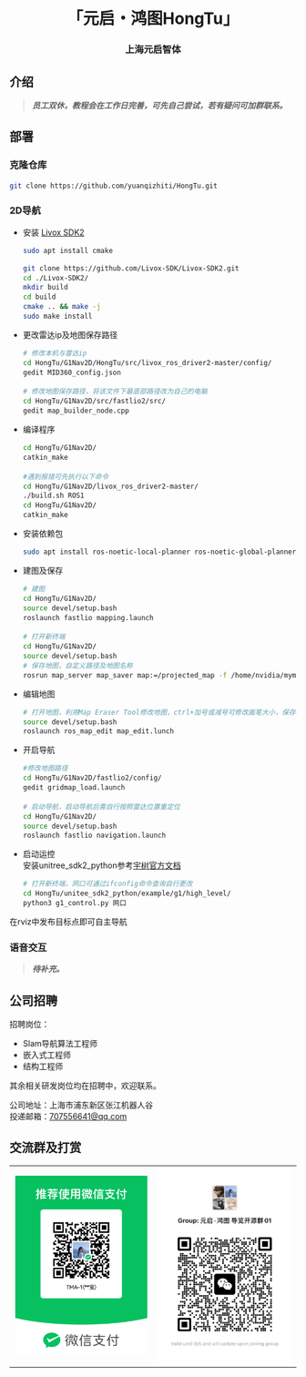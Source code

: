 <div align="center">
  <h1 align="center"> 「元启・鸿图HongTu」 </h1>
  <h3 align="center"> 上海元启智体 </h3>
</div>

## 介绍
> ***员工双休，教程会在工作日完善，可先自己尝试，若有疑问可加群联系。***
## 部署

### 克隆仓库
  ``` bash
  git clone https://github.com/yuanqizhiti/HongTu.git
  ```

### 2D导航
- 安装 [Livox SDK2](https://github.com/Livox-SDK/Livox-SDK2)
    ```bash
    sudo apt install cmake
    ```

    ```bash
    git clone https://github.com/Livox-SDK/Livox-SDK2.git
    cd ./Livox-SDK2/
    mkdir build
    cd build
    cmake .. && make -j
    sudo make install
    ```

- 更改雷达ip及地图保存路径
  ``` bash
  # 修改本机与雷达ip
  cd HongTu/G1Nav2D/HongTu/src/livox_ros_driver2-master/config/
  gedit MID360_config.json
  
  # 修改地图保存路径，将该文件下最底部路径改为自己的电脑
  cd HongTu/G1Nav2D/src/fastlio2/src/
  gedit map_builder_node.cpp
  ```

- 编译程序
  ``` bash
  cd HongTu/G1Nav2D/
  catkin_make
  
  #遇到报错可先执行以下命令
  cd HongTu/G1Nav2D/livox_ros_driver2-master/
  ./build.sh ROS1
  cd HongTu/G1Nav2D/
  catkin_make
  ```

- 安装依赖包
  ``` bash
  sudo apt install ros-noetic-local-planner ros-noetic-global-planner ros-noetic-costmap-server
  ```

- 建图及保存
  ``` bash
  # 建图
  cd HongTu/G1Nav2D/
  source devel/setup.bash
  roslaunch fastlio mapping.launch
  
  # 打开新终端
  cd HongTu/G1Nav2D/
  source devel/setup.bash
  # 保存地图，自定义路径及地图名称
  rosrun map_server map_saver map:=/projected_map -f /home/nvidia/mymap
  ```

- 编辑地图
  ``` bash
  # 打开地图，利用Map Eraser Tool修改地图，ctrl+加号或减号可修改画笔大小，保存地图
  source devel/setup.bash
  roslaunch ros_map_edit map_edit.lunch
  ```

- 开启导航
  ``` bash
  #修改地图路径
  cd HongTu/G1Nav2D/fastlio2/config/
  gedit gridmap_load.launch
  
  # 启动导航，启动导航后需自行按照雷达位置重定位
  cd HongTu/G1Nav2D/
  source devel/setup.bash
  roslaunch fastlio navigation.launch
  ```

- 启动运控  
安装unitree_sdk2_python参考[宇树官方文档](https://github.com/unitreerobotics/unitree_sdk2_python.git)
  ``` bash
  # 打开新终端，网口可通过ifconfig命令查询自行更改
  cd HongTu/unitee_sdk2_python/example/g1/high_level/
  python3 g1_control.py 网口
  ```
在rviz中发布目标点即可自主导航

### 语音交互
> ***待补充。***


## 公司招聘
招聘岗位：  
- Slam导航算法工程师  
- 嵌入式工程师  
- 结构工程师

其余相关研发岗位均在招聘中，欢迎联系。  
  
公司地址：上海市浦东新区张江机器人谷  
投递邮箱：707556641@qq.com  

## 交流群及打赏
<table style="margin: 0 auto;">
  <tr>
    <!-- 第一张图：固定宽度200px，居中显示 -->
    <td style="padding: 0 10px; text-align: center;">
      <img src="wxzhifu.jpeg" alt="vx支付" width="300" style="height: auto;">
    </td>
    <!-- 第二张图：与第一张保持相同宽度 -->
    <td style="padding: 0 10px; text-align: center;">
      <img src="dayiqun.jpeg" alt="dayiqun" width="300" style="height: auto;">
    </td>
  </tr>
</table>
